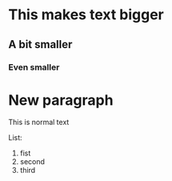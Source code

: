 # This makes text bigger 
## A bit smaller 
### Even smaller 

# New paragraph 
This is normal text

List: 
1. fist
2. second
3. third
